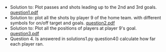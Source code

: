 
*  Solution to: Plot passes and shots leading up to the 2nd and 3rd goals. [question1.pdf](https://github.com/samicd/analytics/blob/master/tracking_data_work/question1.pdf)
*  Solution to: plot all the shots by player 9 of the home team. with different symbols for on/off target and goals. [question2.pdf](https://github.com/samicd/analytics/blob/master/tracking_data_work/question2.pdf)
*  Solution to: Plot all the positions of players at player 9's goal. [question3.pdf](https://github.com/samicd/analytics/blob/master/tracking_data_work/question3.pdf)
* Question 4. Is answered in solutions1.py question4() calculate how far each player ran.

